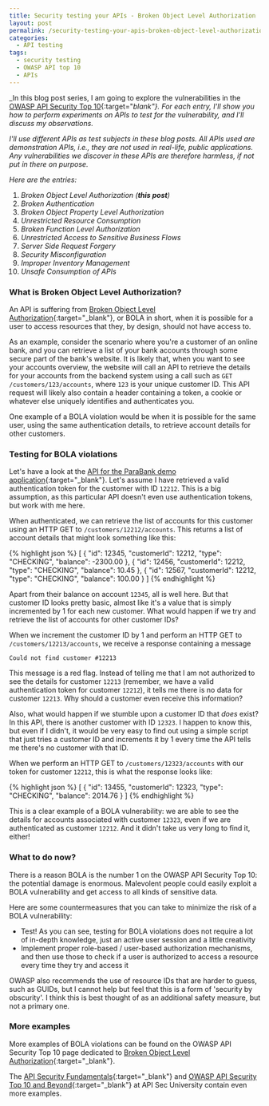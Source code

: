 ```yaml
---
title: Security testing your APIs - Broken Object Level Authorization
layout: post
permalink: /security-testing-your-apis-broken-object-level-authorization/
categories:
  - API testing
tags:
  - security testing
  - OWASP API top 10
  - APIs
---
```

_In this blog post series, I am going to explore the vulnerabilities in the [OWASP API Security Top 10](https://owasp.org/API-Security/editions/2023/en/0x00-header/){:target="_blank"}. For each entry, I'll show you how to perform experiments on APIs to test for the vulnerability, and I'll discuss my observations._

_I'll use different APIs as test subjects in these blog posts. All APIs used are demonstration APIs, i.e., they are not used in real-life, public applications. Any vulnerabilities we discover in these APIs are therefore harmless, if not put in there on purpose._

_Here are the entries:_

1. _Broken Object Level Authorization (**this post**)_
2. _Broken Authentication_
3. _Broken Object Property Level Authorization_
4. _Unrestricted Resource Consumption_
5. _Broken Function Level Authorization_
6. _Unrestricted Access to Sensitive Business Flows_
7. _Server Side Request Forgery_
8. _Security Misconfiguration_
9. _Improper Inventory Management_
10. _Unsafe Consumption of APIs_

### What is Broken Object Level Authorization?
An API is suffering from [Broken Object Level Authorization](https://owasp.org/API-Security/editions/2023/en/0xa1-broken-object-level-authorization/){:target="_blank"}, or BOLA in short, when it is possible for a user to access resources that they, by design, should not have access to.

As an example, consider the scenario where you're a customer of an online bank, and you can retrieve a list of your bank accounts through some secure part of the bank's website. It is likely that, when you want to see your accounts overview, the website will call an API to retrieve the details for your accounts from the backend system using a call such as `GET /customers/123/accounts`, where `123` is your unique customer ID. This API request will likely also contain a header containing a token, a cookie or whatever else uniquely identifies and authenticates you.

One example of a BOLA violation would be when it is possible for the same user, using the same authentication details, to retrieve account details for other customers.

### Testing for BOLA violations
Let's have a look at the [API for the ParaBank demo application](https://parabank.parasoft.com/parabank/api-docs/index.html){:target="_blank"}. Let's assume I have retrieved a valid authentication token for the customer with ID `12212`. This is a big assumption, as this particular API doesn't even use authentication tokens, but work with me here.

When authenticated, we can retrieve the list of accounts for this customer using an HTTP GET to `/customers/12212/accounts`. This returns a list of account details that might look something like this:

{% highlight json %}
[
    {
        "id": 12345,
        "customerId": 12212,
        "type": "CHECKING",
        "balance": -2300.00
    },
    {
        "id": 12456,
        "customerId": 12212,
        "type": "CHECKING",
        "balance": 10.45
    },
    {
        "id": 12567,
        "customerId": 12212,
        "type": "CHECKING",
        "balance": 100.00
    }
]
{% endhighlight %}

Apart from their balance on account `12345`, all is well here. But that customer ID looks pretty basic, almost like it's a value that is simply incremented by 1 for each new customer. What would happen if we try and retrieve the list of accounts for other customer IDs?

When we increment the customer ID by 1 and perform an HTTP GET to `/customers/12213/accounts`, we receive a response containing a message

`Could not find customer #12213`

This message is a red flag. Instead of telling me that I am not authorized to see the details for customer `12213` (remember, we have a valid authentication token for customer `12212`), it tells me there is no data for customer `12213`. Why should a customer even receive this information?

Also, what would happen if we stumble upon a customer ID that _does_ exist? In this API, there is another customer with ID `12323`. I happen to know this, but even if I didn't, it would be very easy to find out using a simple script that just tries a customer ID and increments it by 1 every time the API tells me there's no customer with that ID.

When we perform an HTTP GET to `/customers/12323/accounts` with our token for customer `12212`, this is what the response looks like:

{% highlight json %}
[
    {
        "id": 13455,
        "customerId": 12323,
        "type": "CHECKING",
        "balance": 2014.76
    }
]
{% endhighlight %}

This is a clear example of a BOLA vulnerability: we are able to see the details for accounts associated with customer `12323`, even if we are authenticated as customer `12212`. And it didn't take us very long to find it, either!

### What to do now?
There is a reason BOLA is the number 1 on the OWASP API Security Top 10: the potential damage is enormous. Malevolent people could easily exploit a BOLA vulnerability and get access to all kinds of sensitive data.

Here are some countermeasures that you can take to minimize the risk of a BOLA vulnerability:

* Test! As you can see, testing for BOLA violations does not require a lot of in-depth knowledge, just an active user session and a little creativity
* Implement proper role-based / user-based authorization mechanisms, and then use those to check if a user is authorized to access a resource every time they try and access it

OWASP also recommends the use of resource IDs that are harder to guess, such as GUIDs, but I cannot help but feel that this is a form of 'security by obscurity'. I think this is best thought of as an additional safety measure, but not a primary one.

### More examples
More examples of BOLA violations can be found on the OWASP API Security Top 10 page dedicated to [Broken Object Level Authorization](https://owasp.org/API-Security/editions/2023/en/0xa1-broken-object-level-authorization/){:target="_blank"}.

The [API Security Fundamentals](https://www.apisecuniversity.com/courses/api-security-fundamentals){:target="_blank"} and [OWASP API Security Top 10 and Beyond](https://www.apisecuniversity.com/courses/owasp-api-security-top-10-and-beyond){:target="_blank"} at API Sec University contain even more examples.